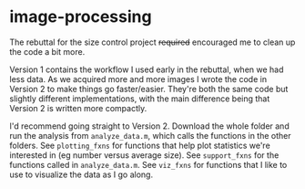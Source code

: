 # image-processing

The rebuttal for the size control project ~~required~~ encouraged me to clean up the code a bit more. 

Version 1 contains the workflow I used early in the rebuttal, when we had less data. As we acquired more and more images I wrote the code in Version 2 to make things go faster/easier. They're both the same code but slightly different implementations, with the main difference being that Version 2 is written more compactly. 

I'd recommend going straight to Version 2. Download the whole folder and run the analysis from `analyze_data.m`, which calls the functions in the other folders. See `plotting_fxns` for functions that help plot statistics we're interested in (eg number versus average size). See `support_fxns` for the functions called in `analyze_data.m`. See `viz_fxns` for functions that I like to use to visualize the data as I go along. 

